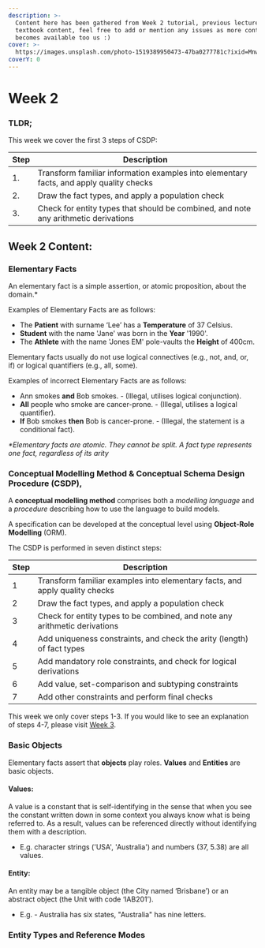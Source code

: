 ```yaml
---
description: >-
  Content here has been gathered from Week 2 tutorial, previous lectures and
  textbook content, feel free to add or mention any issues as more content
  becomes available too us :)
cover: >-
  https://images.unsplash.com/photo-1519389950473-47ba0277781c?ixid=MnwxMjA3fDB8MHxwaG90by1wYWdlfHx8fGVufDB8fHx8&ixlib=rb-1.2.1&auto=format&fit=crop&w=2970&q=80
coverY: 0
---
```


# Week 2

### TLDR;

This week we cover the first 3 steps of CSDP:

| Step | Description                                                                             |
| ---- | --------------------------------------------------------------------------------------- |
| 1.   | Transform familiar information examples into elementary facts, and apply quality checks |
| 2.   | Draw the fact types, and apply a population check                                       |
| 3.   | Check for entity types that should be combined, and note any arithmetic derivations     |

## Week 2 Content:

### Elementary Facts

An elementary fact is a simple assertion, or atomic proposition, about the domain.\*

Examples of Elementary Facts are as follows:

* The **Patient** with surname ‘Lee’ has a **Temperature** of 37 Celsius.
* **Student** with the name 'Jane' was born in the **Year** '1990'.
* The **Athlete** with the name 'Jones EM' pole-vaults the **Height** of 400cm.

Elementary facts usually do not use logical connectives (e.g., not, and, or, if) or logical quantifiers (e.g., all, some).

Examples of incorrect Elementary Facts are as follows:

* Ann smokes **and** Bob smokes. - (Illegal, utilises logical conjunction).
* **All** people who smoke are cancer-prone. - (Illegal, utilises a logical quantifier).
* **If** Bob smokes **then** Bob is cancer-prone. - (Illegal, the statement is a conditional fact).

_\*Elementary facts are atomic. They cannot be split. A fact type represents one fact, regardless of its arity_

### Conceptual Modelling Method & Conceptual Schema Design Procedure (CSDP),

A **conceptual modelling method** comprises both a _modelling language_ and a _procedure_ describing how to use the language to build models.

A specification can be developed at the conceptual level using **Object-Role Modelling** (ORM).

The CSDP is performed in seven distinct steps:

| Step | Description                                                                 |
| ---- | --------------------------------------------------------------------------- |
| 1    | Transform familiar examples into elementary facts, and apply quality checks |
| 2    | Draw the fact types, and apply a population check                           |
| 3    | Check for entity types to be combined, and note any arithmetic derivations  |
| 4    | Add uniqueness constraints, and check the arity (length) of fact types      |
| 5    | Add mandatory role constraints, and check for logical derivations           |
| 6    | Add value, set-comparison and subtyping constraints                         |
| 7    | Add other constraints and perform final checks                              |

This week we only cover steps 1-3. If you would like to see an explanation of steps 4-7, please visit [Week 3](week-3.md).

### Basic Objects

Elementary facts assert that **objects** play roles. **Values** and **Entities** are basic objects.

#### Values:

A value is a constant that is self-identifying in the sense that when you see the constant written down in some context you always know what is being referred to. As a result, values can be referenced directly without identifying them with a description.

* E.g. character strings ('USA', 'Australia') and numbers (37, 5.38) are all values.

#### Entity:

An entity may be a tangible object (the City named ‘Brisbane’) or an abstract object (the Unit with code ‘IAB201’).

* E.g. - Australia has six states, "Australia" has nine letters.

### Entity Types and Reference Modes

